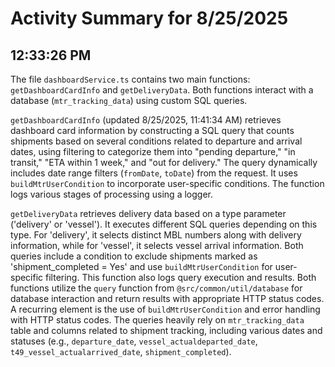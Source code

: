 # Activity Summary for 8/25/2025

## 12:33:26 PM
The file `dashboardService.ts` contains two main functions: `getDashboardCardInfo` and `getDeliveryData`.  Both functions interact with a database (`mtr_tracking_data`) using custom SQL queries.

`getDashboardCardInfo` (updated 8/25/2025, 11:41:34 AM) retrieves dashboard card information by constructing a SQL query that counts shipments based on several conditions related to departure and arrival dates, using filtering to categorize them into "pending departure," "in transit," "ETA within 1 week," and "out for delivery." The query dynamically includes date range filters (`fromDate`, `toDate`) from the request.  It uses `buildMtrUserCondition` to incorporate user-specific conditions. The function logs various stages of processing using a logger.

`getDeliveryData` retrieves delivery data based on a type parameter ('delivery' or 'vessel').  It executes different SQL queries depending on this type.  For 'delivery', it selects distinct MBL numbers along with delivery information, while for 'vessel', it selects vessel arrival information. Both queries include a condition to exclude shipments marked as 'shipment_completed = Yes' and use `buildMtrUserCondition` for user-specific filtering. This function also logs query execution and results.  Both functions utilize the `query` function from `@src/common/util/database` for database interaction and return results with appropriate HTTP status codes.  A recurring element is the use of `buildMtrUserCondition` and error handling with HTTP status codes.  The queries heavily rely on  `mtr_tracking_data` table and columns related to shipment tracking, including various dates and statuses (e.g., `departure_date`, `vessel_actualdeparted_date`, `t49_vessel_actualarrived_date`, `shipment_completed`).
